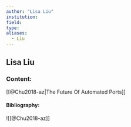 ```yaml
---
author: "Lisa Liu"
institution:
field:
type:
aliases:
  - Liu
---
```


## Lisa Liu

### Content:
[[@Chu2018-az|The Future Of Automated Ports]]

#### Bibliography:

![[@Chu2018-az]]